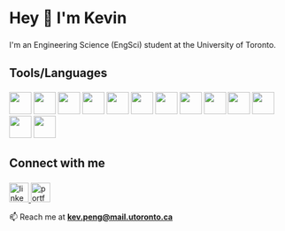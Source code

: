 <h1 align="left">Hey 👋 I'm Kevin</h1>

###

<p align="left">I'm an Engineering Science (EngSci) student at the University of Toronto.</p>

###

<h2 align="left">Tools/Languages</h2>

###
<link rel="stylesheet" type='text/css' href="https://cdn.jsdelivr.net/gh/devicons/devicon@latest/devicon.min.css" />
<div align="left">

  <!-- Core Languages -->
  <img src="https://cdn.jsdelivr.net/gh/devicons/devicon@latest/icons/c/c-original.svg" width="40" />
  <img src="https://cdn.jsdelivr.net/gh/devicons/devicon@latest/icons/cplusplus/cplusplus-original.svg" width="40" />
  <img src="https://cdn.jsdelivr.net/gh/devicons/devicon@latest/icons/python/python-original.svg" width="40" />

  <!-- Web & Frameworks -->
  <img src="https://cdn.jsdelivr.net/gh/devicons/devicon@latest/icons/react/react-original.svg" width="40" />
  <img src="https://cdn.jsdelivr.net/gh/devicons/devicon@latest/icons/typescript/typescript-original.svg" width="40" />
  <img src="https://cdn.jsdelivr.net/gh/devicons/devicon@latest/icons/flask/flask-original.svg" width="40" />
  <img src="https://cdn.jsdelivr.net/gh/devicons/devicon@latest/icons/fastapi/fastapi-original.svg" width="40" />

  <!-- Tools & Version Control -->
  <img src="https://cdn.jsdelivr.net/gh/devicons/devicon@latest/icons/git/git-original.svg" width="40" />
  <img src="https://cdn.jsdelivr.net/gh/devicons/devicon@latest/icons/vscode/vscode-original.svg" width="40" />

  <!-- Cloud, Databases, DevOps -->
  <img src="https://cdn.jsdelivr.net/gh/devicons/devicon@latest/icons/sqlite/sqlite-original.svg" width="40" />
  <img src="https://cdn.jsdelivr.net/gh/devicons/devicon@latest/icons/googlecloud/googlecloud-original.svg" width="40" />

  <!-- Hardware & Scientific Computing -->
  <img src="https://cdn.jsdelivr.net/gh/devicons/devicon@latest/icons/arduino/arduino-original.svg" width="40" />
  <img src="https://cdn.jsdelivr.net/gh/devicons/devicon@latest/icons/matlab/matlab-original.svg" width="40" />

</div>


###

<h2 align="left">Connect with me</h2>

###

<p align="left">
  <a href="https://linkedin.com/in/pengkev" target="blank">
    <img src="https://img.shields.io/static/v1?message=LinkedIn&logo=linkedin&label=&color=0077B5&logoColor=white&labelColor=&style=for-the-badge" height="35" alt="linkedin logo" />
  </a>
  <a href="https://pengkev.com" target="blank">
    <img src="https://img.shields.io/badge/Portfolio-pengkev.com-28a745?style=for-the-badge&logo=vercel&logoColor=white" height="35" alt="portfolio logo" />
  </a>
</p>

📫 Reach me at **kev.peng@mail.utoronto.ca**
